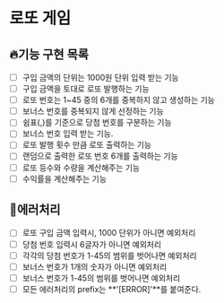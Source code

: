 # 로또 게임

## 🔥기능 구현 목록
  - [ ] 구입 금액의 단위는 1000원 단위 입력 받는 기능
  - [ ] 구입 금액을 토대로 로또 발행하는 기능
  - [ ] 로또 번호는 1~45 중의 6개를 중복하지 않고 생성하는 기능
  - [ ] 보너스 번호를 중복되지 않게 선정하는 기능
  - [ ] 쉼표(,)를 기준으로 당첨 번호를 구분하는 기능
  - [ ] 보너스 번호 입력 받는 기능.
  - [ ] 로또 발행 횟수 만큼 로또 출력하는 기능
  - [ ] 랜덤으로 출력한 로또 번호 6개를 출력하는 기능
  - [ ] 로또 등수와 수량을 계산해주는 기능
  - [ ] 수익률을 계산해주는 기능
  
## 🚫에러처리

  - [ ] 로또 구입 금액 입력시, 1000 단위가 아니면 예외처리
  - [ ] 당첨 번호 입력시 6글자가 아니면 예외처리
  - [ ] 각각의 당첨 번호가 1-45의 범위를 벗어나면 예외처리
  - [ ] 보너스 번호가 1개의 숫자가 아니면 예외처리
  - [ ] 보너스 번호가 1-45의 범위를 벗어나면 예외처리
  - [ ] 모든 에러처리의 prefix는 **'[ERROR]'**를 붙여준다.
